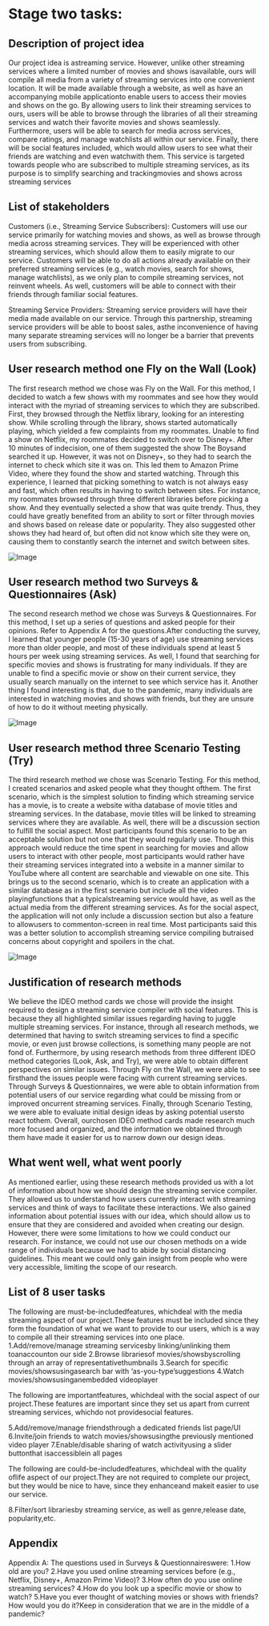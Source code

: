 # Stage two tasks:


## Description of project idea 
Our project idea is astreaming service. However, unlike other streaming services where a limited number of movies and shows isavailable, ours will compile all media from a variety of streaming services into one convenient location. It will be made available through a website, as well as have an accompanying mobile applicationto enable  users  to  access  their movies  and  shows  on the  go.  By  allowing  users  to  link  their streaming services to ours, users will be able to browse through the libraries of all their streaming services and watch their favorite movies and shows seamlessly. Furthermore, users will be able to search for media across services, compare ratings, and manage watchlists all within our service. Finally, there will be social features included, which would allow users to see what their friends are watching and even watchwith them. This service is targeted towards people who are  subscribed to multiple streaming services, as its purpose is to simplify searching and trackingmovies and shows across streaming services

## List of stakeholders 
Customers (i.e., Streaming Service Subscribers):
Customers  will  use  our  service  primarily  for  watching  movies  and  shows,  as  well  as  browse through media across streaming services. They will be experienced with other streaming services, which should allow them to easily migrate to our service. Customers will be able to do all actions already  available  on  their  preferred  streaming  services  (e.g.,  watch  movies,  search  for  shows, manage watchlists), as we only plan to compile streaming services, not reinvent wheels. As well, customers will be able to connect with their friends through familiar social features.

Streaming Service Providers:
Streaming  service  providers  will  have  their  media  made  available  on  our  service.  Through  this partnership,  streaming  service  providers  will  be  able  to  boost  sales,  asthe  inconvenience  of having  many  separate  streaming  services  will  no  longer  be  a  barrier  that  prevents  users  from subscribing.

## User research method one Fly on the Wall (Look) 
The first research method we chose was Fly on the Wall. For this method, I decided to watch a few shows with my roommates and see how they would interact with the myriad of streaming services to which they are  subscribed. First,  they browsed through the Netflix  library,  looking  for  an  interesting  show.  While scrolling through the library, shows started automatically playing, which yielded a few complaints from my roommates. Unable to find a show on Netflix, my roommates decided to switch over to Disney+.  After 10 minutes of indecision, one of them suggested the show The Boysand searched it up. However, it was not on Disney+, so they had to search the internet to check which site it was on. This led them to Amazon Prime Video, where they found the show and started watching. Through this experience, I learned that picking something to watch is not always easy and fast, which often results in having to switch between sites. For instance, my roommates browsed through three different libraries before picking a show. And they eventually selected a show that was quite trendy. Thus, they could have greatly benefited from an ability to sort or filter through movies and shows based on release date or popularity. They also suggested other  shows  they  had  heard  of,  but  often  did  not  know  which  site  they  were  on,  causing  them  to constantly search the internet and switch between sites.

![Image](look.jpg)

## User research method two Surveys & Questionnaires (Ask) 
The second research method we chose was Surveys & Questionnaires. For this method, I set up a series of questions and asked people for their opinions. Refer to Appendix A for the questions.After conducting the survey, I learned that younger people (15-30 years of age) use  streaming services more than older people, and most of these individuals spend at least 5 hours per week using streaming services. As well, I found that searching for specific movies and shows is frustrating for many individuals. If they are unable to find a specific movie or show on their current service, they usually search manually on the internet to see which service has it. Another thing I found interesting is that, due to the pandemic, many individuals are interested in watching movies and shows with friends, but they are unsure of how to do it without meeting physically.

![Image](survey.jpg)

## User research method three Scenario Testing (Try) 
The third research method we chose was Scenario Testing. For this method, I created scenarios and asked people  what  they  thought ofthem.  The  first  scenario,  which  is  the  simplest  solution  to  finding  which streaming  service  has  a  movie,  is  to  create  a  website witha  database  of  movie  titles  and  streaming services.  In  the  database, movie  titles  will  be  linked to  streaming  services  where  they  are  available.  As well, there will be a discussion section to fulfill the social aspect. Most participants found this scenario to be an acceptable solution but not one that they would regularly use. Though this approach would reduce the time spent in searching for movies and allow users to interact with other people, most participants would  rather  have  their  streaming  services  integrated  into  a  website  in  a  manner  similar  to  YouTube where all content are searchable and viewable on one site. This brings us to the second scenario, which is to create an application with a similar database as in the first scenario but include all the video playingfunctions  that a  typicalstreaming  service  would  have,  as  well  as  the  actual  media  from  the  different streaming services. As for the social aspect, the application will not only include a discussion section but also a feature to allowusers to commenton-screen in real time. Most participants said this was a better solution to accomplish streaming service compiling butraised concerns about copyright  and spoilers in the chat.

![Image](scenarioTesting.jpg)

## Justification of research methods 
We believe the IDEO method cards we chose will provide the insight required to design a streaming service compiler with social features. This is because they all highlighted similar issues regarding having to juggle multiple streaming services. For instance,  through all research methods, we determined that  having to switch  streaming  services  to  find  a  specific  movie,  or  even  just  browse  collections,  is  something  many people  are  not  fond  of.  Furthermore,  by  using  research  methods  from  three  different  IDEO  method categories (Look, Ask, and Try), we were able to obtain different perspectives on similar issues. Through Fly  on  the  Wall,  we  were  able  to  see  firsthand  the  issues  people  were  facing  with  current  streaming services. Through Surveys & Questionnaires, we were able to obtain information from potential users of our  service  regarding  what  could  be  missing from or improved  oncurrent  streaming  services.  Finally, through Scenario Testing, we were able to evaluate initial design ideas by asking potential usersto react tothem. Overall, ourchosen IDEO method cards made research much more focused and organized, and the information we obtained through them have made it easier for us to narrow down our design ideas.

## What went well, what went poorly 
As mentioned earlier, using these research methods provided us with a lot of information about how we should design the streaming service compiler. They allowed us to understand how users currently interact with  streaming  services  and  think  of  ways  to  facilitate  these  interactions.  We  also  gained  information about potential issues with our idea, which should allow us to ensure that they are considered and avoided when creating our design. However, there were some limitations to how we could conduct our research. For  instance,  we  could  not  use  our  chosen methods on  a  wide range  of  individuals  because  we  had  to abide by social distancing guidelines. This meant we could only gain insight from people who were very accessible, limiting the scope of our research.

## List of 8 user tasks 
The following are must-be-includedfeatures, whichdeal with the media streaming aspect of our project.These features must be included since they form the foundation of what we want to provide to our users, which is a way to compile all their streaming services into one place.
1.Add/remove/manage streaming servicesby linking/unlinking them toanaccounton our side
2.Browse librariesof movies/showsbyscrolling through an array of representativethumbnails
3.Search for specific movies/showsusingasearch bar with ‘as-you-type’suggestions
4.Watch movies/showsusinganembedded videoplayer

The following are importantfeatures, whichdeal with the social aspect of our project.These features are important since they set us apart from current streaming services, whichdo not providesocial features.

5.Add/remove/manage friendsthrough a dedicated friends list page/UI
6.Invite/join friends to watch movies/showsusingthe previously mentioned video player
7.Enable/disable sharing of watch activityusing a slider buttonthat isaccessiblein all pages

The following are could-be-includedfeatures, whichdeal with the quality oflife aspect of our project.They are not required to complete our project, but they would be nice to have, since they enhanceand makeit easier to use our service.

8.Filter/sort librariesby streaming service, as well as genre,release date, popularity,etc.

## Appendix 
Appendix A:
The questions used in Surveys & Questionnaireswere:
1.How old are you?
2.Have you used online streaming services before (e.g., Netflix, Disney+, Amazon Prime Video)?
3.How often do you use online streaming services?
4.How do you look up a specific movie or show to watch?
5.Have you ever thought of watching movies or shows with friends? How would you do it?Keep in consideration that we are in the middle of a pandemic?

